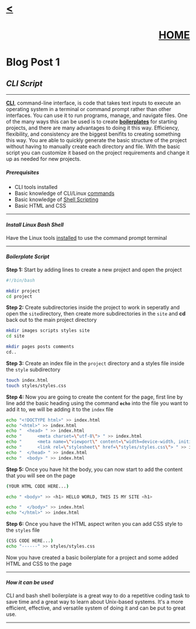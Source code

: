 <h1><a href="/blog"> < </a></h1>

<div style="text-align: right;">
    <h1><a href="/index">HOME</a></h1>
</div>

# Blog Post 1    
## _CLI Script_
--- 
[**CLI**], command-line interface, is code that takes text inputs to execute an operating system in a terminal or command prompt rather than other interfaces. You can use it to run programs, manage, and navigate files. One of the many ways this can be used is to create [**boilerplates**] for starting projects, and there are many advantages to doing it this way. Efficiency, flexibility, and consistency are the biggest benifits to creating something this way. You are able to quickly generate the basic structure of the project without having to manually create each directory and file. With the basic script you can customize it based on the project requirements and change it up as needed for new projects. 

##### Prerequisites
- CLI tools installed 
- Basic knowledge of CLI/Linux [commands]
- Basic knowledge of [Shell Scripting]
- Basic HTML and CSS
---
#### _**Install Linux Bash Shell**_

Have the Linux tools [installed] to use the command prompt terminal


---
#### _**Boilerplate Script**_

**Step 1:** Start by adding lines to create a new project and open the project
```sh
#!/bin/bash

mkdir project
cd project
```

**Step 2:** Create subdirectories inside the project to work in seperatly and open the `site`directory, then create more subdirectories in the `site` and **cd** back out to the main project directory
```sh
mkdir images scripts styles site 
cd site 

mkdir pages posts comments
cd..
```

**Step 3:** Create an index file in the `project` directory and a styles file inside the `style` subdirectory 
```sh
touch index.html
touch styles/styles.css
```

**Step 4:** Now you are going to create the content for the page, first line by line add the basic heading using the command **`echo`** into the file you want to add it to, we will be adding it to the `index` file
```sh
echo "<!DOCTYPE html>" >> index.html
echo "<html>" >> index.html
echo "  <head> " >> index.html
echo "      <meta charset=\"utf-8\"> " >> index.html
echo "      <meta name=\"viewport\" content=\"width=device-width, initial-scale=1.0\"> " >> index.html
echo "      <link rel=\"stylesheet\" href=\"styles/styles.css\"> " >> index.html
echo "  </head> " >> index.html
echo "  <body> " >> index.html

```

**Step 5:** Once you have hit the body, you can now start to add the content that you will see on the page
```sh
(YOUR HTML CODE HERE...)

echo " <body>" >> <h1> HELLO WORLD, THIS IS MY SITE <h1>

echo "  </body>" >> index.html
echo "</html>" >> index.html
```

**Step 6:** Once you have the HTML aspect writen you can add CSS style to the `styles` file
```sh 
(CSS CODE HERE...)
echo "------" >> styles/styles.css
```

Now you have created a basic boilerplate for a project and some added HTML and CSS to the page

---
#### _**How it can be used**_

CLI and bash shell boilerplate is a great way to do a repetitive coding task to save time and a great way to learn about Unix-based systems. It's a more efficient, effective, and versatile system of doing it and can be put to great use.


---
[links]: links...

[**CLI**]: https://www.techtarget.com/searchwindowsserver/definition/command-line-interface-CLI 

[**boilerplates**]: https://www.freecodecamp.org/news/whats-boilerplate-and-why-do-we-use-it-let-s-check-out-the-coding-style-guide-ac2b6c814ee7/#:~:text=In%20Information%20Technology%2C%20a%20boilerplate,make%20abundant%20use%20of%20boilerplates. 

[commands]: https://www.w3schools.com/whatis/whatis_cli.asp 

[Shell Scripting]: https://www.howtogeek.com/67469/the-beginners-guide-to-shell-scripting-the-basics/ 

[installed]: https://www.howtogeek.com/249966/how-to-install-and-use-the-linux-bash-shell-on-windows-10/